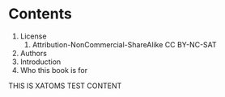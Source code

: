 Contents
========

1. License
    1. Attribution-NonCommercial-ShareAlike CC BY-NC-SAT
2. Authors
3. Introduction
5. Who this book is for

THIS IS XATOMS TEST CONTENT